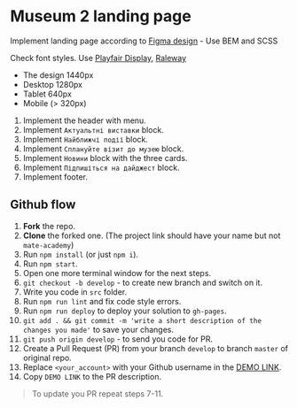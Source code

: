 # Museum 2 landing page
Implement landing page according to [Figma design](https://www.figma.com/file/HL3XGt5ZatvJoYBhOaWY5x/museum-prototype?node-id=323%3A1957) - Use BEM and SCSS

Check font styles. Use [Playfair Display](https://fonts.google.com/specimen/Playfair+Display?query=Playfair+Display), [Raleway](https://fonts.google.com/specimen/Raleway?query=Raleway)

- The design 1440px
- Desktop 1280px
- Tablet 640px
- Mobile (> 320px)

1. Implement the header with menu.
1. Implement `Актуальтні виставки` block.
1. Implement `Найближчі події` block.
1. Implement `Сплануйте візит до музею` block.
1. Implement `Новини` block with the three cards.
1. Implement `Підпишіться на дайджест` block.
1. Implement footer.


## Github flow
1. **Fork** the repo.
2. **Clone** the forked one. (The project link should have your name but not `mate-academy`)
3. Run `npm install` (or just `npm i`).
4. Run `npm start`.
5. Open one more terminal window for the next steps.
6. `git checkout -b develop` - to create new branch and switch on it.
7. Write you code in `src` folder.
8. Run `npm run lint` and fix code style errors.
9. Run `npm run deploy` to deploy your solution to `gh-pages`.
10. `git add . && git commit -m 'write a short description of the changes you made'` to save your changes.
11. `git push origin develop` - to send you code for PR.
12. Create a Pull Request (PR) from your branch `develop` to branch `master` of original repo.
13. Replace `<your_account>` with your Github username in the
  [DEMO LINK](https://ansnihur.github.io/Museum_2/).
14. Copy `DEMO LINK` to the PR description.

> To update you PR repeat steps 7-11.

